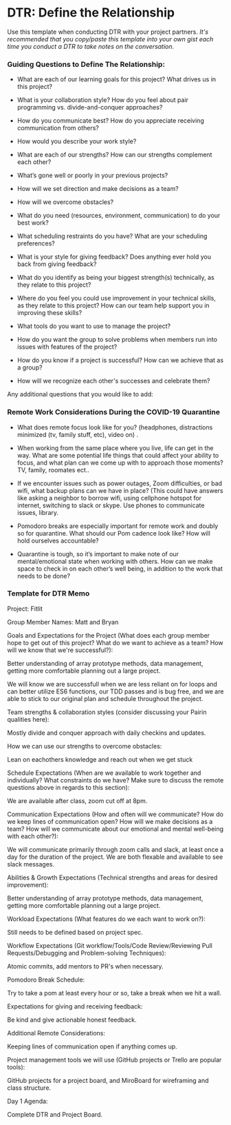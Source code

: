 # DTR: Define the Relationship

Use this template when conducting DTR with your project partners. *It's recommended that you copy/paste this template into your own gist each time you conduct a DTR to take notes on the conversation.* 

### Guiding Questions to Define The Relationship:

* What are each of our learning goals for this project? What drives us in this project?

* What is your collaboration style? How do you feel about pair programming vs. divide-and-conquer approaches?

* How do you communicate best? How do you appreciate receiving communication from others?

* How would you describe your work style?

* What are each of our strengths? How can our strengths complement each other?

* What’s gone well or poorly in your previous projects?

* How will we set direction and make decisions as a team?

* How will we overcome obstacles?

* What do you need (resources, environment, communication) to do your best work?

* What scheduling restraints do you have? What are your scheduling preferences?

* What is your style for giving feedback? Does anything ever hold you back from giving feedback?

* What do you identify as being your biggest strength(s) technically, as they relate to this project? 

* Where do you feel you could use improvement in your technical skills, as they relate to this project? How can our team help support you in improving these skills?

* What tools do you want to use to manage the project?

* How do you want the group to solve problems when members run into issues with features of the project?

* How do you know if a project is successful? How can we achieve that as a group?

* How will we recognize each other's successes and celebrate them?


Any additional questions that you would like to add:

### Remote Work Considerations During the COVID-19 Quarantine
* What does remote focus look like for you? (headphones, distractions minimized (tv, family stuff, etc), video on)
.
* When working from the same place where you live, life can get in the way. What are some potential life things that could affect your ability to focus, and what plan can we come up with to approach those moments?
TV, family, roomates ect..

* If we encounter issues such as power outages, Zoom difficulties, or bad wifi, what backup plans can we have in place? (This could have answers like  asking a neighbor to borrow wifi, using cellphone hotspot for internet, switching to slack or skype. 
Use phones to communicate issues, library.
* Pomodoro breaks are especially important for remote work and doubly so for quarantine. What should our Pom cadence look like? How will hold ourselves accountable?

* Quarantine is tough, so it’s important to make note of our mental/emotional state when working with others. How can we make space to check in on each other’s well being, in addition to the work that needs to be done?


### Template for DTR Memo

Project: Fitlit

Group Member Names: Matt and Bryan

Goals and Expectations for the Project (What does each group member hope to get out of this project? What do we want to achieve as a team? How will we know that we're successful?):

Better understanding of array prototype methods, data management, getting more comfortable planning out a large project. 

We will know we are successfull when we are less reliant on for loops and can better utilize ES6 functions, our TDD passes 
and is bug free, and we are able to stick to our original plan and schedule throughout the project.


Team strengths & collaboration styles (consider discussing your Pairin qualities here):

Mostly divide and conquer approach with daily checkins and updates.

How we can use our strengths to overcome obstacles:

Lean on eachothers knowledge and reach out when we get stuck

Schedule Expectations (When are we available to work together and individually? What constraints do we have? Make sure to discuss the remote questions above in regards to this section):

We are available after class, zoom cut off at 8pm.


Communication Expectations (How and often will we communicate? How do we keep lines of communication open? How will we make decisions as a team? How will we communicate about our emotional and mental well-being with each other?):

We will communicate primarily through zoom calls and slack, at least once a day for the duration of the project. We are both
flexable and available to see slack messages.


Abilities & Growth Expectations (Technical strengths and areas for desired improvement):

Better understanding of array prototype methods, data management, getting more comfortable planning out a large project.

Workload Expectations (What features do we each want to work on?):

Still needs to be defined based on project spec.

Workflow Expectations (Git workflow/Tools/Code Review/Reviewing Pull Requests/Debugging and Problem-solving Techniques): 

Atomic commits, add mentors to PR's when necessary.

Pomodoro Break Schedule:

Try to take a pom at least every hour or so, take a break when we hit a wall.

Expectations for giving and receiving feedback:

Be kind and give actionable honest feedback.

Additional Remote Considerations:

Keeping lines of communication open if anything comes up.

Project management tools we will use (GitHub projects or Trello are popular tools):

GitHub projects for a project board, and MiroBoard for wireframing and class structure.

Day 1 Agenda:

Complete DTR and Project Board.
